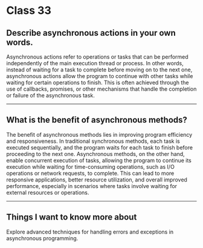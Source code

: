 # Class 33

## Describe asynchronous actions in your own words.

Asynchronous actions refer to operations or tasks that can be performed independently of the main execution thread or process. In other words, instead of waiting for a task to complete before moving on to the next one, asynchronous actions allow the program to continue with other tasks while waiting for certain operations to finish. This is often achieved through the use of callbacks, promises, or other mechanisms that handle the completion or failure of the asynchronous task.

---

## What is the benefit of asynchronous methods?

The benefit of asynchronous methods lies in improving program efficiency and responsiveness. In traditional synchronous methods, each task is executed sequentially, and the program waits for each task to finish before proceeding to the next one. Asynchronous methods, on the other hand, enable concurrent execution of tasks, allowing the program to continue its execution while waiting for time-consuming operations, such as I/O operations or network requests, to complete. This can lead to more responsive applications, better resource utilization, and overall improved performance, especially in scenarios where tasks involve waiting for external resources or operations.

---

## Things I want to know more about

Explore advanced techniques for handling errors and exceptions in asynchronous programming.